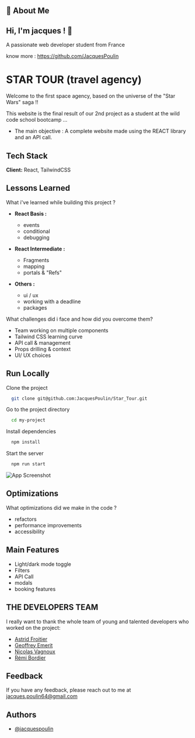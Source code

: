 ## 🚀 About Me

## Hi, I'm jacques ! 👋

A passionate web developer student from France

know more : https://github.com/JacquesPoulin


# STAR TOUR (travel agency)

Welcome to the first space agency, based on the universe
of the "Star Wars" saga !!

This website is the final result of our 2nd project
as a student at the wild code school bootcamp ...

- The main objective : A complete website made using the 
REACT library and an API call.


## Tech Stack

**Client:** React, TailwindCSS


## Lessons Learned

What i've learned while building this project ? 

-  **React Basis :**
    - events
    - conditional
    - debugging

-  **React Intermediate :**
    - Fragments
    - mapping
    - portals & "Refs"

-  **Others :**
    - ui / ux
    - working with a deadline
    - packages

What challenges did i face and how did you overcome them?

- Team working on multiple components
- Tailwind CSS learning curve
- API call & management
- Props drilling & context
- UI/ UX choices
## Run Locally

Clone the project

```bash
  git clone git@github.com:JacquesPoulin/Star_Tour.git
```

Go to the project directory

```bash
  cd my-project
```

Install dependencies

```bash
  npm install
```

Start the server

```bash
  npm run start
```

![App Screenshot](https://images.unsplash.com/photo-1624562641708-14121f5e4095?ixlib=rb-1.2.1&ixid=MnwxMjA3fDB8MHxwaG90by1wYWdlfHx8fGVufDB8fHx8&auto=format&fit=crop&w=1778&q=80)


## Optimizations

What optimizations did we make in the code ? 

- refactors
- performance improvements
- accessibility


## Main Features

- Light/dark mode toggle
- Filters
- API Call
- modals
- booking features

## THE DEVELOPERS TEAM

I really want to thank the whole team of young and talented
developers who worked on the project:

 - [Astrid Froitier](https://github.com/Astrid-Froitier)
 - [Geoffrey Emerit](https://github.com/geoffreyemerit)
 - [Nicolas Vagnoux](https://github.com/NicolasVagnoux)
 - [Rémi Bordier](https://github.com/RemiBDR)


## Feedback

If you have any feedback, please reach out 
to me at jacques.poulin64@gmail.com


## Authors

- [@jacquespoulin](https://github.com/JacquesPoulin)
